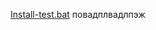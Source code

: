 [Install-test.bat](https://github.com/amd64fox/Test/releases/download/1/Install-test.bat)
повадплвадлпэж 
